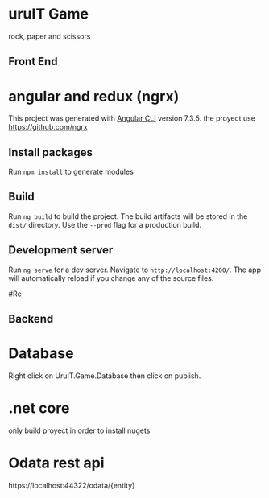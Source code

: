 # uruIT Game
rock, paper and scissors

## Front End

# angular and redux (ngrx)

This project was generated with [Angular CLI](https://github.com/angular/angular-cli) version 7.3.5.
the proyect use https://github.com/ngrx

## Install packages

Run `npm install` to generate modules

## Build

Run `ng build` to build the project. The build artifacts will be stored in the `dist/` directory. Use the `--prod` flag for a production build.

## Development server

Run `ng serve` for a dev server. Navigate to `http://localhost:4200/`. The app will automatically reload if you change any of the source files.

#Re

## Backend

# Database
  Right click on UruIT.Game.Database then click on publish.

# .net core
  only build proyect in order to install nugets
  
# Odata rest api
  https://localhost:44322/odata/{entity}
 
  


